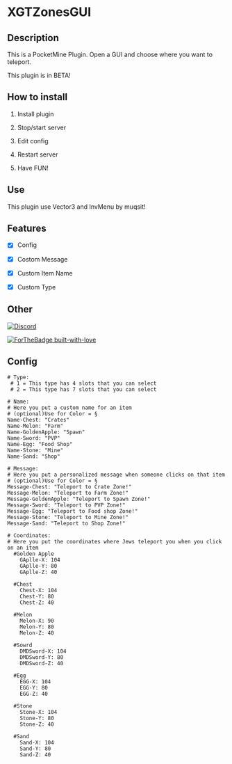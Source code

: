 # XGTZonesGUI

## Description


This is a PocketMine Plugin.
Open a GUI and choose where you want to teleport.

This plugin is in BETA!

## How to install

1. Install plugin

2. Stop/start server

3. Edit config

4. Restart server

5. Have FUN!

## Use

This plugin use Vector3 and InvMenu by muqsit!


## Features

- [X] Config

- [X] Costom Message

- [X] Custom Item Name

- [X] Custom Type



## Other

[![Discord](https://img.shields.io/discord/689211475537297411?logo=discord)](https://discord.gg/h8uTKFh)

[![ForTheBadge built-with-love](http://ForTheBadge.com/images/badges/built-with-love.svg)](https://github.com/XGDavid)


## Config

```
# Type:
 # 1 = This type has 4 slots that you can select
 # 2 = This type has 7 slots that you can select

# Name:
# Here you put a custom name for an item
# (optional)Use for Color = §
Name-Chest: "Crates"
Name-Melon: "Farm"
Name-GoldenApple: "Spawn"
Name-Sword: "PVP"
Name-Egg: "Food Shop"
Name-Stone: "Mine"
Name-Sand: "Shop"

# Message:
# Here you put a personalized message when someone clicks on that item
# (optional)Use for Color = §
Message-Chest: "Teleport to Crate Zone!"
Message-Melon: "Teleport to Farm Zone!"
Message-GoldenApple: "Teleport to Spawn Zone!"
Message-Sword: "Teleport to PVP Zone!"
Message-Egg: "Teleport to Food shop Zone!"
Message-Stone: "Teleport to Mine Zone!"
Message-Sand: "Teleport to Shop Zone!"

# Coordinates:
# Here you put the coordinates where Jews teleport you when you click on an item
  #Golden Apple
    GAplle-X: 104
    GAplle-Y: 80
    GAplle-Z: 40

  #Chest
    Chest-X: 104
    Chest-Y: 80
    Chest-Z: 40

  #Melon
    Melon-X: 90
    Melon-Y: 80
    Melon-Z: 40

  #Sowrd
    DMDSword-X: 104
    DMDSword-Y: 80
    DMDSword-Z: 40

  #Egg
    EGG-X: 104
    EGG-Y: 80
    EGG-Z: 40

  #Stone
    Stone-X: 104
    Stone-Y: 80
    Stone-Z: 40

  #Sand
    Sand-X: 104
    Sand-Y: 80
    Sand-Z: 40
```
